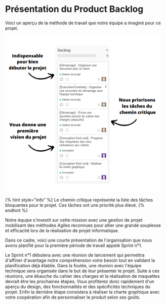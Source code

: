 # Présentation du Product Backlog

Voici un aperçu de la méthode de travail que notre équipe a imaginé pour ce projet.

![](../.gitbook/assets/image.png)

{% hint style="info" %}
Le chemin critique représente la liste des tâches bloquantes pour le projet. Ces tâches ont une priorité plus élevé.
{% endhint %}

Notre équipe s'investit sur cette mission avec une gestion de projet mobilisant des méthodes Agiles reconnues pour allier une grande souplesse et efficacité lors de la réalisation de projet informatique.

Dans ce cadre, voici une courte présentation de l'organisation que nous avons planifié pour la première période de travail appelé Sprint n°1.

Le Sprint n°1 débutera avec une réunion de lancement qui permettra d'affiner d'avantage notre compréhension votre besoin tout en validant la planification déjà établie. Dans la foulée, une réunion avec l'équipe technique sera organisée dans le but de leur présenter le projet. Suite à ces réunions, une ébauche du cahier des charges et la réalisation de maquettes devrait être les prochaines étapes. Vous profiterez donc rapidement d'un aperçu du design, des fonctionnalités et des spécificités techniques du projet. Enfin la dernière étape consistera à réaliser la charte graphique avec votre coopération afin de personnaliser le produit selon ses goûts.


